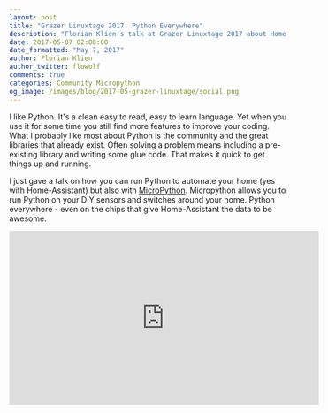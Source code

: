 ```yaml
---
layout: post
title: "Grazer Linuxtage 2017: Python Everywhere"
description: "Florian Klien's talk at Grazer Linuxtage 2017 about Home Assistant."
date: 2017-05-07 02:00:00
date_formatted: "May 7, 2017"
author: Florian Klien
author_twitter: flowolf
comments: true
categories: Community Micropython
og_image: /images/blog/2017-05-grazer-linuxtage/social.png
---
```


I like Python. It's a clean easy to read, easy to learn language. Yet when you use it for some time you still find more features to improve your coding. What I probably like most about Python is the community and the great libraries that already exist. Often solving a problem means including a pre-existing library and writing some glue code. That makes it quick to get things up and running.

I just gave a talk on how you can run Python to automate your home (yes with Home-Assistant) but also with [MicroPython]. Micropython allows you to run Python on your DIY sensors and switches around your home. Python everywhere - even on the chips that give Home-Assistant the data to be awesome.

<div class='videoWrapper'>
<iframe width="560" height="315" src="https://www.youtube.com/embed/KNFZSSCPUyM" frameborder="0" allowfullscreen></iframe>
</div>

[MicroPython]: https://micropython.org
